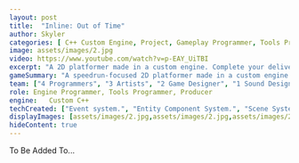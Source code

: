 ```yaml
---
layout: post
title:  "Inline: Out of Time"
author: Skyler
categories: [ C++ Custom Engine, Project, Gameplay Programmer, Tools Programmer, Steam ]
image: assets/images/2.jpg
video: https://www.youtube.com/watch?v=p-EAY_UiTBI
excerpt: "A 2D platformer made in a custom engine. Complete your delivery routes as fast as possible to appease your corporate overlord while still finding time to enjoy the sights of the retro-futuristic city and your banging tunes.\n\n I worked on both the player controller and the custom engine, along with a custom editor for both artists and designers to use."
gameSummary: "A speedrun-focused 2D platformer made in a custom engine."
team: ["4 Programmers", "3 Artists", "2 Game Designer", "1 Sound Designer/Audio Programmer"]
role: Engine Programmer, Tools Programmer, Producer
engine:   Custom C++
techCreated: ["Event system.", "Entity Component System.", "Scene System with Multi-Scene Support.", "Level editor support using Tiled.","Custom editor using IMGUI.", "JSON serialization/deserialization.", "Player controller refactoring.", "Production tasks including: task management, meeting leadership, hiring, QA, SPRINT planning, and more."]
displayImages: [assets/images/2.jpg,assets/images/2.jpg,assets/images/2.jpg,assets/images/2.jpg]
hideContent: true
---
```


To Be Added To...